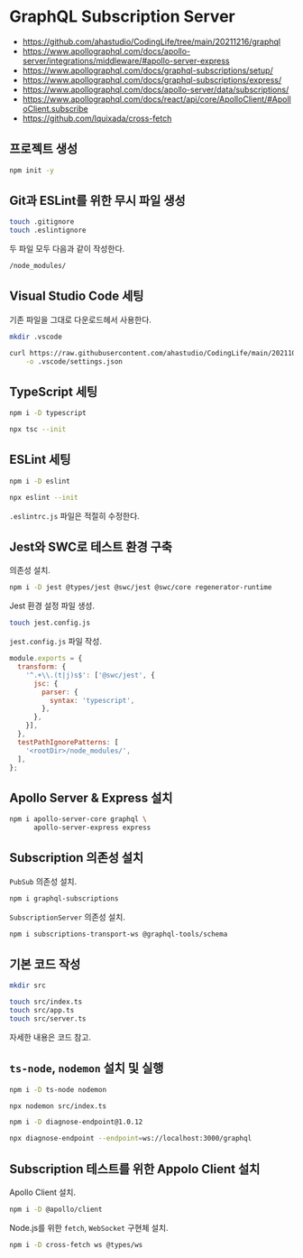 # GraphQL Subscription Server

- <https://github.com/ahastudio/CodingLife/tree/main/20211216/graphql>
- <https://www.apollographql.com/docs/apollo-server/integrations/middleware/#apollo-server-express>
- <https://www.apollographql.com/docs/graphql-subscriptions/setup/>
- <https://www.apollographql.com/docs/graphql-subscriptions/express/>
- <https://www.apollographql.com/docs/apollo-server/data/subscriptions/>
- <https://www.apollographql.com/docs/react/api/core/ApolloClient/#ApolloClient.subscribe>
- <https://github.com/lquixada/cross-fetch>

## 프로젝트 생성

```bash
npm init -y
```

## Git과 ESLint를 위한 무시 파일 생성

```bash
touch .gitignore
touch .eslintignore
```

두 파일 모두 다음과 같이 작성한다.

```bash
/node_modules/
```

## Visual Studio Code 세팅

기존 파일을 그대로 다운로드헤서 사용한다.

```bash
mkdir .vscode

curl https://raw.githubusercontent.com/ahastudio/CodingLife/main/20211008/react/.vscode/settings.json \
    -o .vscode/settings.json
```

## TypeScript 세팅

```bash
npm i -D typescript

npx tsc --init
```

## ESLint 세팅

```bash
npm i -D eslint

npx eslint --init
```

`.eslintrc.js` 파일은 적절히 수정한다.

## Jest와 SWC로 테스트 환경 구축

의존성 설치.

```bash
npm i -D jest @types/jest @swc/jest @swc/core regenerator-runtime
```

Jest 환경 설정 파일 생성.

```bash
touch jest.config.js
```

`jest.config.js` 파일 작성.

```js
module.exports = {
  transform: {
    '^.+\\.(t|j)s$': ['@swc/jest', {
      jsc: {
        parser: {
          syntax: 'typescript',
        },
      },
    }],
  },
  testPathIgnorePatterns: [
    '<rootDir>/node_modules/',
  ],
};
```

## Apollo Server & Express 설치

```bash
npm i apollo-server-core graphql \
      apollo-server-express express
```

## Subscription 의존성 설치

`PubSub` 의존성 설치.

```bash
npm i graphql-subscriptions
```

`SubscriptionServer` 의존성 설치.

```bash
npm i subscriptions-transport-ws @graphql-tools/schema
```

## 기본 코드 작성

```bash
mkdir src

touch src/index.ts
touch src/app.ts
touch src/server.ts
```

자세한 내용은 코드 참고.

## `ts-node`, `nodemon` 설치 및 실행

```bash
npm i -D ts-node nodemon

npx nodemon src/index.ts
```

```bash
npm i -D diagnose-endpoint@1.0.12

npx diagnose-endpoint --endpoint=ws://localhost:3000/graphql
```

## Subscription 테스트를 위한 Appolo Client 설치

Apollo Client 설치.

```bash
npm i -D @apollo/client
```

Node.js를 위한 `fetch`, `WebSocket` 구현체 설치.

```bash
npm i -D cross-fetch ws @types/ws
```
